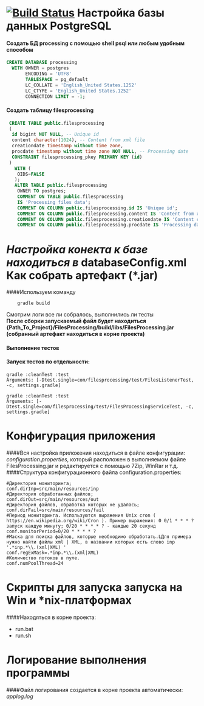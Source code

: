 [![Build Status](https://travis-ci.org/mrFixener/FilesProcessing.svg?branch=master)](https://travis-ci.org/mrFixener/FilesProcessing)
Настройка базы данных PostgreSQL
==================
#### Создать БД processing с помощью shell psql или любым удобным способом

```sql 
CREATE DATABASE processing
  WITH OWNER = postgres
       ENCODING = 'UTF8'
       TABLESPACE = pg_default
       LC_COLLATE = 'English_United States.1252'
       LC_CTYPE = 'English_United States.1252'
       CONNECTION LIMIT = -1;
```
#### Создать таблицу filesprocessing      
```sql
 CREATE TABLE public.filesprocessing
 (
  id bigint NOT NULL, -- Unique id
  content character(1024), -- Content from xml file
  creationdate timestamp without time zone,
  procdate timestamp without time zone NOT NULL, -- Processing date
  CONSTRAINT filesprocessing_pkey PRIMARY KEY (id)
 )
   WITH (
    OIDS=FALSE
   );
   ALTER TABLE public.filesprocessing
    OWNER TO postgres;
    COMMENT ON TABLE public.filesprocessing
    IS 'Processing files data';
    COMMENT ON COLUMN public.filesprocessing.id IS 'Unique id';
    COMMENT ON COLUMN public.filesprocessing.content IS 'Content from xml file';
    COMMENT ON COLUMN public.filesprocessing.creationdate IS 'Content creation date';
    COMMENT ON COLUMN public.filesprocessing.procdate IS 'Processing date';
```
*Настройка конекта к базе находиться в*  **databaseConfig.xml** 
Как собрать артефакт (*.jar)
================
####Используем команду 
```shell
    gradle build
```
Смотрим логи все ли собралось, выполнились ли тесты
<br>
<b>После сборки запускаемый файл будет находиться {Path_To_Project}/FilesProcessing/build/libs/FilesProcessing.jar (собранный артефакт находиться в корне проекта)</b>
#### Выполнение тестов
#### Запуск тестов по отдельности:
```shell
gradle :cleanTest :test
Arguments: [-Dtest.single=com/filesprocessing/test/FilesListenerTest, -c, settings.gradle]

gradle :cleanTest :test
Arguments: [-Dtest.single=com/filesprocessing/test/FilesProcessingServiceTest, -c, settings.gradle]
```
Конфигурация приложения
================
####Вся настройка приложения находиться в файле конфигурации: *configuration.properties*, который расположен в выполняемом файле FilesProcessing.jar и редактируется с помощью 7Zip, WinRar и т.д.
####Структура конфигурационного файла configuration.properties:
```properties
#Директория мониторинга;
conf.dirInp=src/main/resources/inp
#Директория обработанных файлов;
conf.dirOut=src/main/resources/out
#Директория файлов, обработка которых не удалась;
conf.dirFail=src/main/resources/fail
#Период мониторинга. Используются выражения Unix cron ( https://en.wikipedia.org/wiki/Cron ). Пример выражения: 0 0/1 * * * ?  запуск каждую минуту; 0/20 * * * * ? - каждые 20 секунд
conf.monitorPeriod=0/20 * * * * ? 
#Маска для поиска файлов, которые необходимо обработать.LДля примера нужно найти файлы xml | XML, в названии которых есть слово inp '.*inp.*\\.(xml|XML) '
conf.regExMask=.*inp.*\\.(xml|XML)
#Количество потоков в пуле. 
conf.numPoolThread=24
```
Скрипты для запуска запуска на Win и *nix-платформах
================
####Находяться в корне проекта:
- run.bat
- run.sh

Логирование выполнения программы
================
####Файл логирования создается  в корне проекта автоматически:
*applog.log*
